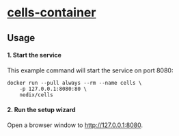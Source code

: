 # [cells-container](https://github.com/nedix/cells-container)

## Usage

#### 1. Start the service

This example command will start the service on port 8080:

```shell
docker run --pull always --rm --name cells \
    -p 127.0.0.1:8080:80 \
    nedix/cells
```

#### 2. Run the setup wizard

Open a browser window to http://127.0.0.1:8080.
